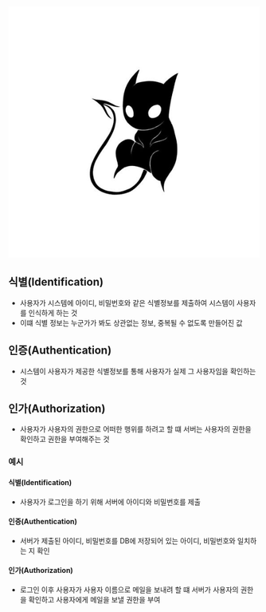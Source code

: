 ![이미지](/assets/blog1.jpg)

## 식별(Identification)
- 사용자가 시스템에 아이디, 비밀번호와 같은 식별정보를 제출하여 시스템이 사용자를 인식하게 하는 것
- 이떄 식별 정보는 누군가가 봐도 상관없는 정보, 중복될 수 없도록 만들어진 값

## 인증(Authentication)
- 시스템이 사용자가 제공한 식별정보를 통해 사용자가 실제 그 사용자임을 확인하는 것

## 인가(Authorization)
- 사용자가 사용자의 권한으로 어떠한 행위를 하려고 할 떄 서버는 사용자의 권한을 확인하고 권한을 부여해주는 것

### 예시
#### 식별(Identification)
- 사용자가 로그인을 하기 위해 서버에 아이디와 비밀번호를 제출
#### 인증(Authentication)
- 서버가 제출된 아이디, 비밀번호를 DB에 저장되어 있는 아이디, 비밀번호와 일치하는 지 확인
#### 인가(Authorization)
- 로그인 이후 사용자가 사용자 이름으로 메일을 보내려 할 떄 서버가 사용자의 권한을 확인하고 사용자에게 메일을 보낼 권한을 부여 
